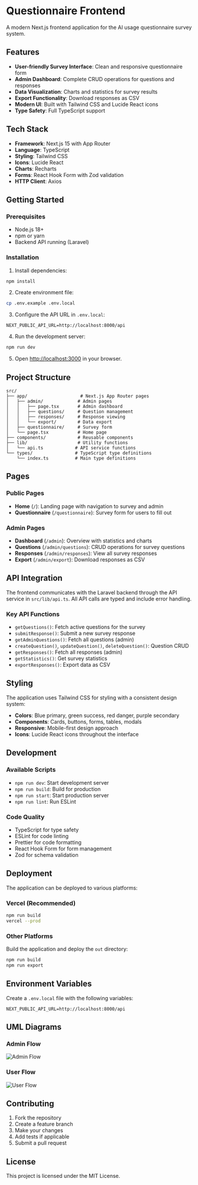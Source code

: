 # Questionnaire Frontend

A modern Next.js frontend application for the AI usage questionnaire survey system.

## Features

- **User-friendly Survey Interface**: Clean and responsive questionnaire form
- **Admin Dashboard**: Complete CRUD operations for questions and responses
- **Data Visualization**: Charts and statistics for survey results
- **Export Functionality**: Download responses as CSV
- **Modern UI**: Built with Tailwind CSS and Lucide React icons
- **Type Safety**: Full TypeScript support

## Tech Stack

- **Framework**: Next.js 15 with App Router
- **Language**: TypeScript
- **Styling**: Tailwind CSS
- **Icons**: Lucide React
- **Charts**: Recharts
- **Forms**: React Hook Form with Zod validation
- **HTTP Client**: Axios

## Getting Started

### Prerequisites

- Node.js 18+ 
- npm or yarn
- Backend API running (Laravel)

### Installation

1. Install dependencies:
```bash
npm install
```

2. Create environment file:
```bash
cp .env.example .env.local
```

3. Configure the API URL in `.env.local`:
```env
NEXT_PUBLIC_API_URL=http://localhost:8000/api
```

4. Run the development server:
```bash
npm run dev
```

5. Open [http://localhost:3000](http://localhost:3000) in your browser.

## Project Structure

```
src/
├── app/                    # Next.js App Router pages
│   ├── admin/             # Admin pages
│   │   ├── page.tsx       # Admin dashboard
│   │   ├── questions/     # Question management
│   │   ├── responses/     # Response viewing
│   │   └── export/        # Data export
│   ├── questionnaire/     # Survey form
│   └── page.tsx           # Home page
├── components/            # Reusable components
├── lib/                   # Utility functions
│   └── api.ts            # API service functions
└── types/                # TypeScript type definitions
    └── index.ts          # Main type definitions
```

## Pages

### Public Pages

- **Home** (`/`): Landing page with navigation to survey and admin
- **Questionnaire** (`/questionnaire`): Survey form for users to fill out

### Admin Pages

- **Dashboard** (`/admin`): Overview with statistics and charts
- **Questions** (`/admin/questions`): CRUD operations for survey questions
- **Responses** (`/admin/responses`): View all survey responses
- **Export** (`/admin/export`): Download responses as CSV

## API Integration

The frontend communicates with the Laravel backend through the API service in `src/lib/api.ts`. All API calls are typed and include error handling.

### Key API Functions

- `getQuestions()`: Fetch active questions for the survey
- `submitResponse()`: Submit a new survey response
- `getAdminQuestions()`: Fetch all questions (admin)
- `createQuestion()`, `updateQuestion()`, `deleteQuestion()`: Question CRUD
- `getResponses()`: Fetch all responses (admin)
- `getStatistics()`: Get survey statistics
- `exportResponses()`: Export data as CSV

## Styling

The application uses Tailwind CSS for styling with a consistent design system:

- **Colors**: Blue primary, green success, red danger, purple secondary
- **Components**: Cards, buttons, forms, tables, modals
- **Responsive**: Mobile-first design approach
- **Icons**: Lucide React icons throughout the interface

## Development

### Available Scripts

- `npm run dev`: Start development server
- `npm run build`: Build for production
- `npm run start`: Start production server
- `npm run lint`: Run ESLint

### Code Quality

- TypeScript for type safety
- ESLint for code linting
- Prettier for code formatting
- React Hook Form for form management
- Zod for schema validation

## Deployment

The application can be deployed to various platforms:

### Vercel (Recommended)
```bash
npm run build
vercel --prod
```

### Other Platforms
Build the application and deploy the `out` directory:
```bash
npm run build
npm run export
```

## Environment Variables

Create a `.env.local` file with the following variables:

```env
NEXT_PUBLIC_API_URL=http://localhost:8000/api
```

## UML Diagrams

### Admin Flow
![Admin Flow](./UML_FE_ADMIN.png)

### User Flow
![User Flow](./UML_FE_USER.png)

## Contributing

1. Fork the repository
2. Create a feature branch
3. Make your changes
4. Add tests if applicable
5. Submit a pull request

## License

This project is licensed under the MIT License.
